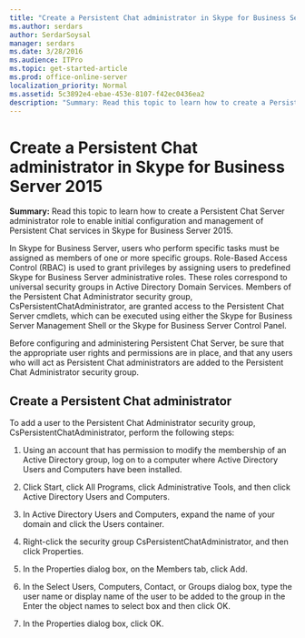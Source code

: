 ```yaml
---
title: "Create a Persistent Chat administrator in Skype for Business Server 2015"
ms.author: serdars
author: SerdarSoysal
manager: serdars
ms.date: 3/28/2016
ms.audience: ITPro
ms.topic: get-started-article
ms.prod: office-online-server
localization_priority: Normal
ms.assetid: 5c3892e4-ebae-453e-8107-f42ec0436ea2
description: "Summary: Read this topic to learn how to create a Persistent Chat Server administrator role to enable initial configuration and management of Persistent Chat services in Skype for Business Server 2015."
---
```


# Create a Persistent Chat administrator in Skype for Business Server 2015
 
**Summary:** Read this topic to learn how to create a Persistent Chat Server administrator role to enable initial configuration and management of Persistent Chat services in Skype for Business Server 2015.
  
In Skype for Business Server, users who perform specific tasks must be assigned as members of one or more specific groups. Role-Based Access Control (RBAC) is used to grant privileges by assigning users to predefined Skype for Business Server administrative roles. These roles correspond to universal security groups in Active Directory Domain Services. Members of the Persistent Chat Administrator security group, CsPersistentChatAdministrator, are granted access to the Persistent Chat Server cmdlets, which can be executed using either the Skype for Business Server Management Shell or the Skype for Business Server Control Panel.
  
Before configuring and administering Persistent Chat Server, be sure that the appropriate user rights and permissions are in place, and that any users who will act as Persistent Chat administrators are added to the Persistent Chat Administrator security group.
  
## Create a Persistent Chat administrator

To add a user to the Persistent Chat Administrator security group, CsPersistentChatAdministrator, perform the following steps:
  
1. Using an account that has permission to modify the membership of an Active Directory group, log on to a computer where Active Directory Users and Computers have been installed.
    
2. Click Start, click All Programs, click Administrative Tools, and then click Active Directory Users and Computers.
    
3. In Active Directory Users and Computers, expand the name of your domain and click the Users container.
    
4. Right-click the security group CsPersistentChatAdministrator, and then click Properties.
    
5. In the Properties dialog box, on the Members tab, click Add.
    
6. In the Select Users, Computers, Contact, or Groups dialog box, type the user name or display name of the user to be added to the group in the Enter the object names to select box and then click OK.
    
7. In the Properties dialog box, click OK.
    

